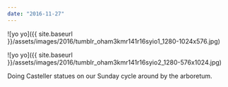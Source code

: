 ```yaml
---
date: "2016-11-27"
---
```


![yo yo]({{ site.baseurl }}/assets/images/2016/tumblr_oham3kmr141r16syio1_1280-1024x576.jpg)

![yo yo]({{ site.baseurl }}/assets/images/2016/tumblr_oham3kmr141r16syio2_1280-576x1024.jpg)

Doing Casteller statues on our Sunday cycle around by the arboretum.
